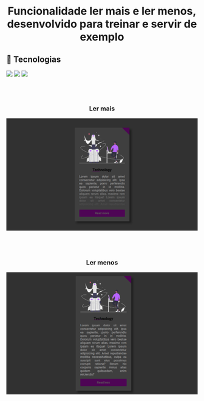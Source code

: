 # <h1 align="center">Funcionalidade ler mais e ler menos, desenvolvido para treinar e servir de exemplo</h1>

## 🚀 Tecnologias
<div>
  <img src="https://img.shields.io/badge/HTML-239120?style=for-the-badge&logo=html5&logoColor=white">
  <img src="https://img.shields.io/badge/CSS-239120?&style=for-the-badge&logo=css3&logoColor=white">
  <img src="https://img.shields.io/badge/JavaScript-F7DF1E?style=for-the-badge&logo=javascript&logoColor=black">
</div>

<br><br>
<h3 align="center">Ler mais</h3>

<div align="center">
  <img src="https://github.com/DeangellesES/botao_ler-mais_ler-menos-HTML-CSS-JavaScript/blob/main/ler_mais.png" width="800">
</div>

<br><br>
<h3 align="center">Ler menos</h3>

<div align="center">
  <img src="https://github.com/DeangellesES/botao_ler-mais_ler-menos-HTML-CSS-JavaScript/blob/main/ler_menos.png" width="800">
</div>
